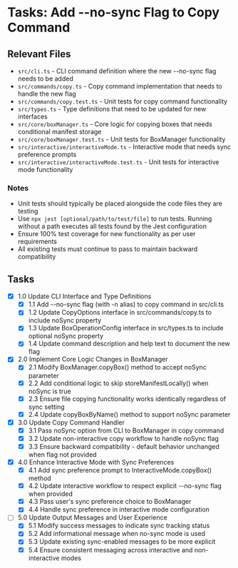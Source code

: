 # Tasks: Add --no-sync Flag to Copy Command

## Relevant Files

- `src/cli.ts` - CLI command definition where the new --no-sync flag needs to be added
- `src/commands/copy.ts` - Copy command implementation that needs to handle the new flag
- `src/commands/copy.test.ts` - Unit tests for copy command functionality
- `src/types.ts` - Type definitions that need to be updated for new interfaces
- `src/core/boxManager.ts` - Core logic for copying boxes that needs conditional manifest storage
- `src/core/boxManager.test.ts` - Unit tests for BoxManager functionality
- `src/interactive/interactiveMode.ts` - Interactive mode that needs sync preference prompts
- `src/interactive/interactiveMode.test.ts` - Unit tests for interactive mode functionality

### Notes

- Unit tests should typically be placed alongside the code files they are testing
- Use `npx jest [optional/path/to/test/file]` to run tests. Running without a path executes all tests found by the Jest configuration
- Ensure 100% test coverage for new functionality as per user requirements
- All existing tests must continue to pass to maintain backward compatibility

## Tasks

- [x] 1.0 Update CLI Interface and Type Definitions
  - [x] 1.1 Add --no-sync flag (with -n alias) to copy command in src/cli.ts
  - [x] 1.2 Update CopyOptions interface in src/commands/copy.ts to include noSync property
  - [x] 1.3 Update BoxOperationConfig interface in src/types.ts to include optional noSync property
  - [x] 1.4 Update command description and help text to document the new flag
- [x] 2.0 Implement Core Logic Changes in BoxManager
  - [x] 2.1 Modify BoxManager.copyBox() method to accept noSync parameter
  - [x] 2.2 Add conditional logic to skip storeManifestLocally() when noSync is true
  - [x] 2.3 Ensure file copying functionality works identically regardless of sync setting
  - [x] 2.4 Update copyBoxByName() method to support noSync parameter
- [x] 3.0 Update Copy Command Handler
  - [x] 3.1 Pass noSync option from CLI to BoxManager in copy command
  - [x] 3.2 Update non-interactive copy workflow to handle noSync flag
  - [x] 3.3 Ensure backward compatibility - default behavior unchanged when flag not provided
- [x] 4.0 Enhance Interactive Mode with Sync Preferences
  - [x] 4.1 Add sync preference prompt to InteractiveMode.copyBox() method
  - [x] 4.2 Update interactive workflow to respect explicit --no-sync flag when provided
  - [x] 4.3 Pass user's sync preference choice to BoxManager
  - [x] 4.4 Handle sync preference in interactive mode configuration
- [ ] 5.0 Update Output Messages and User Experience
  - [x] 5.1 Modify success messages to indicate sync tracking status
  - [x] 5.2 Add informational message when no-sync mode is used
  - [x] 5.3 Update existing sync-enabled messages to be more explicit
  - [x] 5.4 Ensure consistent messaging across interactive and non-interactive modes
